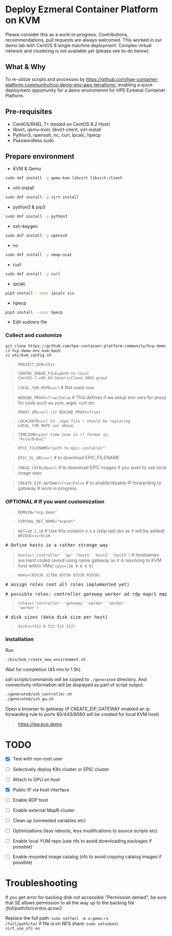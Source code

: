 # Deploy Ezmeral Container Platform on KVM

Please consider this as a work-in-progress. Contributions, recommendations, pull requests are always welcomed.
This worked in our demo lab with CentOS 8 single machine deployment. Complex virtual network and clustering is not available yet (please see to-do below).

## What & Why
To re-utilize scripts and processes by https://github.com/hpe-container-platform-community/hcp-demo-env-aws-terraform/, enabling a quick deployment opportunity for a demo environemnt for HPE Ezmeral Container Platform.

## Pre-requisites
- CentOS/RHEL 7+ (tested on CentOS 8.2 Host)
- libvirt, qemu-kvm, libvirt-client, virt-install
- Python3, openssh, nc, curl, ipcalc, hpecp
- Passwordless sudo

## Prepare environment
- KVM & Qemu
```bash
sudo dnf install -y qemu-kvm libvirt libvirt-client
```
- virt-install
```bash
sudo dnf install -y virt-install
```
- python3 & pip3
```bash
sudo dnf install -y python3
```
- ssh-keygen
```bash
sudo dnf install -y openssh
```
- nc
```bash
sudo dnf install -y nmap-ncat
```
- curl
```bash
sudo dnf install -y curl
```
- ipcalc
```bash
pip3 install --user ipcalc six
```
- hpecp
```bash
pip3 install --user hpecp
```
- Edit sudoers file



### Collect and customize
```bash
git clone https://github.com/hpe-container-platform-community/hcp-demo-env-kvm-bash.git 
cd hcp-demo-env-kvm-bash
vi etc/kvm_config.sh
```

> <code>PROJECT_DIR=_this_</code>

> <code>CENTOS_IMAGE_FILE=_path-to-local CentOS-7-x86_64-GenericCloud-2003.qcow2_</code>

> <code>LOCAL_YUM_REPO=_url_</code> # Not used now

> <code>BEHIND_PROXY=True|False</code> # This defines if we setup env vars for proxy for tools such as yum, wget, curl etc</code>

> <code>PROXY_URL=_url_ (if BEHIND_PROXY=True)</code>

> <code>LOCALREPO=_url to .repo file_ ! should be replacing LOCAL_YUM_REPO var above</code>

> <code>TIMEZONE=_your time zone in ?? format_ ie, "Asia/Dubai"</code>

> <code>EPIC_FILENAME="path-to-epic-installer"</code>

> <code>EPIC_DL_URL=_url_</code> # to download EPIC_FILENAME

> <code>IMAGE_CATALOG=_url_</code> # to download EPIC images if you want to use local image repo

> <code>CREATE_EIP_GATEWAY=True|False</code> # to enable/disable IP forwarding to gateway # work in progress


### OPTIONAL # If you want customization
> <code>DOMAIN="ecp.demo"</code>

> <code>VIRTUAL_NET_NAME="ecpnet"</code>

> <code>NET=10.1.10</code> # Use this notation x.x.x (skip last dot as it will be added)
> <code>BRIDGE=virbr10</code>

<pre># Define hosts in a rather strange way</pre>
> <code>hosts=('controller' 'gw' 'host1' 'host2' 'host3')</code> # hostnames are hard coded (avoid using name gateway as it is resolving to KVM host within VMs)
> <code>cpus=(16 4 8 8 8)</code>

> <code>mems=(65536 32768 65536 65536 65536)</code>

<pre># assign roles (not all roles implemented yet)</pre>
<pre># possible roles: controller gateway worker ad rdp mapr1 mapr2</pre>
> <code>roles=('controller' 'gateway' 'worker' 'worker' 'worker')</code>

<pre># disk sizes (data disk size per host)</pre>
> <code>disks=(512 0 512 512 512)</code>

### Installation

Run
```bash
./bin/kvm_create_new_environment.sh
```

Wait for completion (45 min to 1.5h)

ssh scripts/commands will be copied to <code>./generated</code> directory. And connectivity information will be displayed as part of script output.

```bash
./generated/ssh_controller.sh
./generated/ssh_gw.sh
```

Open a browser to gateway (if CREATE_EIP_GATEWAY enabled an ip forwarding rule to ports 80/443/8080 will be created for local KVM host)
> https://gw.ecp.demo


# TODO

- [x] Test with non-root user

- [ ] Selectively deploy K8s cluster or EPIC cluster

- [ ] Attach to GPU on host

- [x] Public IP via host interface

- [ ] Enable RDP host

- [ ] Enable external MapR cluster

- [ ] Clean up (unneeded variables etc)

- [ ] Optimizations (less reboots, less modifications to source scripts etc)

- [ ] Enable local YUM repo (use nfs to avoid downloading packages if possible)

- [ ] Enable mounted image catalog (nfs to avoid copying catalog images if possible)

# Troubleshooting 

If you get error for backing disk not accessible "Permission denied", be sure that SE allows permission to all the way up to the backing file _/full/path/to/centos.qcow2_

Replace the full path: <code>sudo setfacl -m u:qemu:rx /full/path/to/</code>
If file is on NFS share: <code>sudo setsebool virt_use_nfs on</code>

